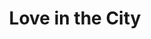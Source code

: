 ---
pid: rs308
title: Love in the City
location_transcription: 16th & Chestnut
coordinates: "[-75.167257423733, 39.951299659138]"
zipcode: '19125'
gen_neighborhood: River Wards
neighborhood: Fishtown,Kensington
outside_phl: 
age: '29'
age_range: 20-29
instagram: 
image_file_name: rs_308.jpg
proposal_transcription: |-
  Mural - Philly landmarks and notables
  park landscape
  //brotherly love// holding hands
  -soft pretzels
  -hoagies
  -water ice
  Art Museum, Ind. Hall, Will Penn
topic: Brotherly Love,Food,History
topic_summary: 0, 0, 0, 0, 0
type: 2D,Mural,Image
keywords_other: mural, philadelphia, independence hall, william penn, landmarks
credit: 
image_labels: 
twitter: chemistk8
facebook: 
permalink: "/monuments/rs308/"
layout: item-page
---
